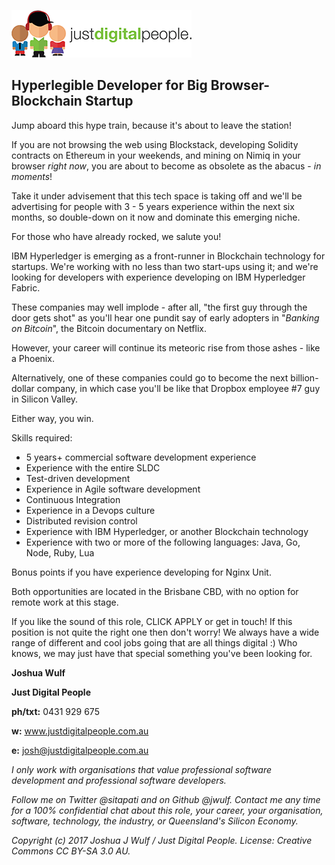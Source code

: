 ![Just Digital People](img/justdigitalpeople.png)

## Hyperlegible Developer for Big Browser-Blockchain Startup

Jump aboard this hype train, because it's about to leave the station!

If you are not browsing the web using Blockstack, developing Solidity contracts on Ethereum in your weekends, and mining on Nimiq in your browser _right now_, you are about to become as obsolete as the abacus - _in moments_!

Take it under advisement that this tech space is taking off and we'll be advertising for people with 3 - 5 years experience within the next six months, so double-down on it now and dominate this emerging niche.

For those who have already rocked, we salute you!

IBM Hyperledger is emerging as a front-runner in Blockchain technology for startups. We're working with no less than two start-ups using it; and we're looking for developers with experience developing on IBM Hyperledger Fabric.

These companies may well implode - after all, "the first guy through the door gets shot" as you'll hear one pundit say of early adopters in "_Banking on Bitcoin_", the Bitcoin documentary on Netflix.

However, your career will continue its meteoric rise from those ashes - like a Phoenix.

Alternatively, one of these companies could go to become the next billion-dollar company, in which case you'll be like that Dropbox employee #7 guy in Silicon Valley. 

Either way, you win.

Skills required:

* 5 years+ commercial software development experience
* Experience with the entire SLDC
* Test-driven development
* Experience in Agile software development
* Continuous Integration
* Experience in a Devops culture
* Distributed revision control 
* Experience with IBM Hyperledger, or another Blockchain technology
* Experience with two or more of the following languages: Java, Go, Node, Ruby, Lua

Bonus points if you have experience developing for Nginx Unit.

Both opportunities are located in the Brisbane CBD, with no option for remote work at this stage.

If you like the sound of this role, CLICK APPLY or get in touch! If this position is not quite the right one then don't worry! We always have a wide range of different and cool jobs going that are all things digital :) Who knows, we may just have that special something you've been looking for.

**Joshua Wulf**

**Just Digital People**

**ph/txt:** 0431 929 675

**w:** www.justdigitalpeople.com.au

**e:** josh@justdigitalpeople.com.au

_I only work with organisations that value professional software development and professional software developers._

_Follow me on Twitter @sitapati and on Github @jwulf. Contact me any time for a 100% confidential chat about this role, your career, your organisation, software, technology, the industry, or Queensland's Silicon Economy._ 

_Copyright (c) 2017 Joshua J Wulf / Just Digital People._ 
_License: Creative Commons CC BY-SA 3.0 AU._


